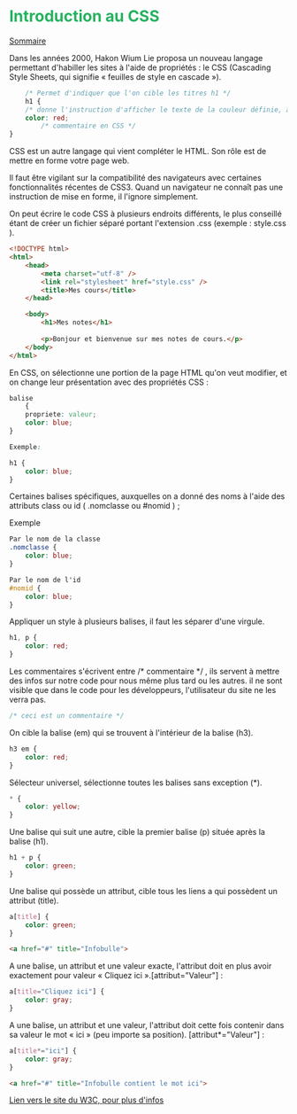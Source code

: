 
# <div style="color: #26B260">**Introduction au CSS**</div>

[Sommaire](./00-Sommaire.md)

Dans les années 2000, Hakon Wium Lie proposa un nouveau langage permettant d'habiller les sites à l'aide de propriétés : le CSS (Cascading Style Sheets, qui signifie « feuilles de style en cascade »).

````css
    /* Permet d'indiquer que l'on cible les titres h1 */
    h1 {
    /* donne l'instruction d'afficher le texte de la couleur définie, à savoir rouge */
    color: red;
        /* commentaire en CSS */
}
````

CSS est un autre langage qui vient compléter le HTML. Son rôle est de mettre en forme votre page web.

Il faut être vigilant sur la compatibilité des navigateurs avec certaines fonctionnalités récentes de CSS3. Quand un navigateur ne connaît pas une instruction de mise en forme, il l'ignore simplement.

On peut écrire le code CSS à plusieurs endroits différents, le plus conseillé étant de créer un fichier séparé portant l'extension .css  (exemple : style.css  ).

```html
<!DOCTYPE html>
<html>
    <head>
        <meta charset="utf-8" />
        <link rel="stylesheet" href="style.css" />
        <title>Mes cours</title>
    </head>

    <body>
        <h1>Mes notes</h1>
        
        <p>Bonjour et bienvenue sur mes notes de cours.</p>
    </body>
</html>
```

En CSS, on sélectionne une portion de la page HTML qu'on veut modifier, et on change leur présentation avec des propriétés CSS :

```css
balise
    {
    propriete: valeur;
    color: blue;
}

Exemple:

h1 {
    color: blue;
}
```

Certaines balises spécifiques, auxquelles on a donné des noms à l'aide des attributs class  ou id  ( .nomclasse  ou #nomid  ) ;

Exemple

```css
Par le nom de la classe
.nomclasse {
    color: blue;
}

Par le nom de l'id
#nomid {
    color: blue;
}
```

Appliquer un style à plusieurs balises, il faut les séparer d'une virgule.

```css
h1, p {
    color: red;
}
```

Les commentaires s'écrivent entre  /* commentaire */ , ils servent à mettre des infos sur notre code pour nous même plus tard ou les autres.
il ne sont visible que dans le code pour les développeurs, l'utilisateur du site ne les verra pas.

```css
/* ceci est un commentaire */
```

On cible la balise (em) qui se trouvent à l'intérieur de la balise (h3).

```css
h3 em {
    color: red;
}
```

Sélecteur universel, sélectionne toutes les balises sans exception (*).

```css
* {
    color: yellow;
}
```

Une balise qui suit une autre, cible la premier balise (p) située après la balise (h1).

```css
h1 + p {
    color: green;
}
```

Une balise qui possède un attribut, cible tous les liens a qui possèdent un attribut (title).

```css
a[title] {
    color: green;
}
```

```html
<a href="#" title="Infobulle">
```

A une balise, un attribut et une valeur exacte,  l'attribut doit en plus avoir exactement pour valeur « Cliquez ici ».[attribut="Valeur"] :

```css
a[title="Cliquez ici"] {
    color: gray;
}
```

A une balise, un attribut et une valeur, l'attribut doit cette fois contenir dans sa valeur le mot « ici » (peu importe sa position).
        [attribut*="Valeur"] :

```css
a[title*="ici"] {
    color: gray;
}
```

```html
<a href="#" title="Infobulle contient le mot ici">
```

[Lien vers le site du W3C, pour plus d'infos](https://www.w3.org/Style/css3-selectors-updates/WD-css3-selectors-20010126.fr.html#selectors)
